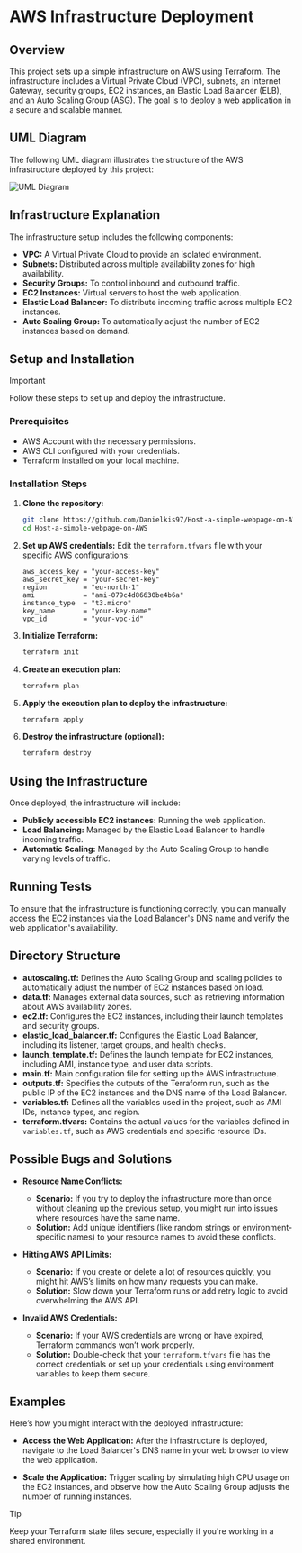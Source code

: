 # AWS Infrastructure Deployment

## Overview
This project sets up a simple infrastructure on AWS using Terraform. The infrastructure includes a Virtual Private Cloud (VPC), subnets, an Internet Gateway, security groups, EC2 instances, an Elastic Load Balancer (ELB), and an Auto Scaling Group (ASG). The goal is to deploy a web application in a secure and scalable manner.

## UML Diagram
The following UML diagram illustrates the structure of the AWS infrastructure deployed by this project:

![UML Diagram](link_to_your_UML_diagram)

## Infrastructure Explanation
The infrastructure setup includes the following components:
- **VPC:** A Virtual Private Cloud to provide an isolated environment.
- **Subnets:** Distributed across multiple availability zones for high availability.
- **Security Groups:** To control inbound and outbound traffic.
- **EC2 Instances:** Virtual servers to host the web application.
- **Elastic Load Balancer:** To distribute incoming traffic across multiple EC2 instances.
- **Auto Scaling Group:** To automatically adjust the number of EC2 instances based on demand.

## Setup and Installation
> [!IMPORTANT]
> Follow these steps to set up and deploy the infrastructure.

### Prerequisites
- AWS Account with the necessary permissions.
- AWS CLI configured with your credentials.
- Terraform installed on your local machine.

### Installation Steps

1. **Clone the repository:**
    ```sh
    git clone https://github.com/Danielkis97/Host-a-simple-webpage-on-AWS.git
    cd Host-a-simple-webpage-on-AWS
    ```

2. **Set up AWS credentials:**
   Edit the `terraform.tfvars` file with your specific AWS configurations:
   ```plaintext
   aws_access_key = "your-access-key"
   aws_secret_key = "your-secret-key"
   region         = "eu-north-1"
   ami            = "ami-079c4d86630be4b6a"
   instance_type  = "t3.micro"
   key_name       = "your-key-name"
   vpc_id         = "your-vpc-id"

3. **Initialize Terraform:**
   ```sh
   terraform init
   ```
4. **Create an execution plan:**
   ```sh
   terraform plan
   ```

6. **Apply the execution plan to deploy the infrastructure:**
   ```sh
   terraform apply
   ```

6. **Destroy the infrastructure (optional):**
   ```sh
   terraform destroy
   ```
## Using the Infrastructure

Once deployed, the infrastructure will include:

- **Publicly accessible EC2 instances:** Running the web application.
- **Load Balancing:** Managed by the Elastic Load Balancer to handle incoming traffic.
- **Automatic Scaling:** Managed by the Auto Scaling Group to handle varying levels of traffic.

## Running Tests

To ensure that the infrastructure is functioning correctly, you can manually access the EC2 instances via the Load Balancer's DNS name and verify the web application's availability.

## Directory Structure

- **autoscaling.tf:** Defines the Auto Scaling Group and scaling policies to automatically adjust the number of EC2 instances based on load.
- **data.tf:** Manages external data sources, such as retrieving information about AWS availability zones.
- **ec2.tf:** Configures the EC2 instances, including their launch templates and security groups.
- **elastic_load_balancer.tf:** Configures the Elastic Load Balancer, including its listener, target groups, and health checks.
- **launch_template.tf:** Defines the launch template for EC2 instances, including AMI, instance type, and user data scripts.
- **main.tf:** Main configuration file for setting up the AWS infrastructure.
- **outputs.tf:** Specifies the outputs of the Terraform run, such as the public IP of the EC2 instances and the DNS name of the Load Balancer.
- **variables.tf:** Defines all the variables used in the project, such as AMI IDs, instance types, and region.
- **terraform.tfvars:** Contains the actual values for the variables defined in `variables.tf`, such as AWS credentials and specific resource IDs.

## Possible Bugs and Solutions

- **Resource Name Conflicts:**
  - **Scenario:** If you try to deploy the infrastructure more than once without cleaning up the previous setup, you might run into issues where resources have the same name.
  - **Solution:** Add unique identifiers (like random strings or environment-specific names) to your resource names to avoid these conflicts.

- **Hitting AWS API Limits:**
  - **Scenario:** If you create or delete a lot of resources quickly, you might hit AWS’s limits on how many requests you can make.
  - **Solution:** Slow down your Terraform runs or add retry logic to avoid overwhelming the AWS API.

- **Invalid AWS Credentials:**
  - **Scenario:** If your AWS credentials are wrong or have expired, Terraform commands won’t work properly.
  - **Solution:** Double-check that your `terraform.tfvars` file has the correct credentials or set up your credentials using environment variables to keep them secure.


## Examples

Here’s how you might interact with the deployed infrastructure:

- **Access the Web Application:** After the infrastructure is deployed, navigate to the Load Balancer's DNS name in your web browser to view the web application.

- **Scale the Application:** Trigger scaling by simulating high CPU usage on the EC2 instances, and observe how the Auto Scaling Group adjusts the number of running instances.

> [!TIP]
> Keep your Terraform state files secure, especially if you're working in a shared environment.

                  
